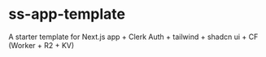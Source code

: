 # ss-app-template
A starter template for Next.js app + Clerk Auth + tailwind + shadcn ui + CF (Worker + R2 + KV)
